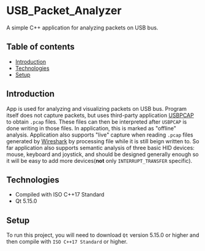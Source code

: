 # USB_Packet_Analyzer
A simple C++ application for analyzing packets on USB bus.

## Table of contents
* [Introduction](#introduction)
* [Technologies](#technologies)
* [Setup](#setup)

## Introduction
App is used for analyzing and visualizing packets on USB bus. Program itself does not capture packets, but uses third-party application [USBPCAP](https://desowin.org/usbpcap/)
to obtain `.pcap` files. These files can then be interpreted after `USBPCAP` is done writing in those files. In application, this is marked as "offline" analysis. Application
also supports "live" capture when reading `.pcap` files generated by [Wireshark](https://www.wireshark.org/) by processing file while it is still beign written to.
So far application also supports semantic analysis of three basic HID devices: mouse, keyboard and joystick, and should be designed generally enough so it will be easy to add more
devices(**not** only `INTERRUPT_TRANSFER` specific).

## Technologies
* Compiled with ISO C++17 Standard
* Qt 5.15.0

## Setup
To run this project, you will need to download `Qt` version 5.15.0 or higher and then compile with `ISO C++17 Standard` or higher.
